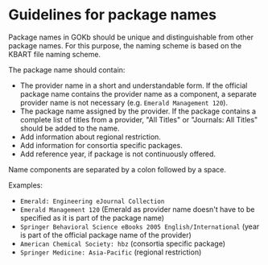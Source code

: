 # Guidelines for package names

Package names in GOKb should be unique and distinguishable from other package names. 
For this purpose, the naming scheme is based on the KBART file naming scheme.

The package name should contain:

+ The provider name in a short and understandable form. If the official package name contains the provider name as a component, 
a separate provider name is not necessary (e.g. `Emerald Management 120`).
+ The package name assigned by the provider. If the package contains a complete list of titles from a provider, "All Titles" or "Journals: All Titles" should be added to the name.
+ Add information about regional restriction.
+ Add information for consortia specific packages.
+ Add reference year, if package is not continuously offered.

Name components are separated by a colon followed by a space.

Examples:

+ `Emerald: Engineering eJournal Collection`
+ `Emerald Management 120` (Emerald as provider name doesn't have to be specified as it is part of the package name)
+ `Springer Behavioral Science eBooks 2005 English/International` (year is part of the official package name of the provider)
+ `American Chemical Society: hbz` (consortia specific package)
+ `Springer Medicine: Asia-Pacific` (regional restriction)




